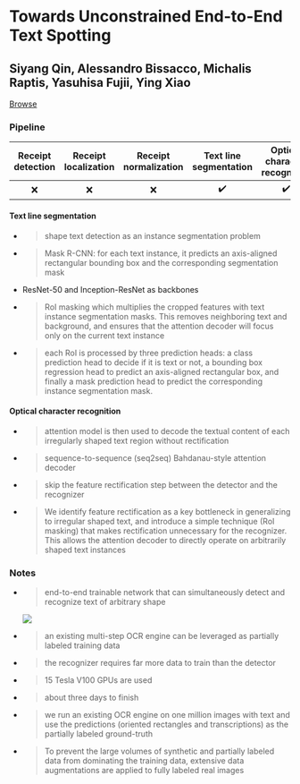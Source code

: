 # Towards Unconstrained End-to-End Text Spotting

## Siyang Qin, Alessandro Bissacco, Michalis Raptis, Yasuhisa Fujii, Ying Xiao

[Browse](https://arxiv.org/pdf/1908.09231.pdf)

### Pipeline

| Receipt detection | Receipt localization | Receipt normalization | Text line segmentation | Optical character recognition | Semantic analysis |
|:-----------------:|:--------------------:|:---------------------:|:----------------------:|:-----------------------------:|:-----------------:|
| ❌                 | ❌                    | ❌                     | ✔️                     | ✔️                            | ❌                 |

#### Text line segmentation

* > shape text detection as an instance segmentation problem
* > Mask R-CNN: for each text instance, it predicts an axis-aligned rectangular bounding box and the corresponding segmentation mask
* ResNet-50 and Inception-ResNet as backbones
* > RoI masking which multiplies the cropped features with text instance segmentation masks. This removes neighboring text and background, and ensures that the attention decoder will focus only on the current text
  > instance
* > each RoI is processed by three prediction heads: a class prediction head to decide if it is text or not, a bounding box regression head to predict an axis-aligned rectangular box, and finally a mask prediction head to predict the corresponding instance segmentation mask.

#### Optical character recognition

- > attention model is then used to decode the textual content of
  > each irregularly shaped text region without rectification
- > sequence-to-sequence (seq2seq) Bahdanau-style attention decoder
- > skip the feature rectification step between the detector and the recognizer
- > We identify feature rectification as a key bottleneck in generalizing to irregular shaped text, and introduce a simple technique (RoI masking) that makes rectification unnecessary for the recognizer. This allows the attention decoder to directly operate on arbitrarily shaped text instances

### Notes

* > end-to-end trainable network that can simultaneously detect and recognize text of arbitrary shape
  
  ![](/Users/piotr-mac/repos/awesome-receipt-data-extraction/reviews/images/qin2019towards/architecture.png)
* > an existing multi-step OCR engine can be leveraged as partially labeled training data
* > the recognizer requires far more data to train than the detector
* > 15 Tesla V100 GPUs are used
* > about three days to finish
* > we run an existing OCR engine on one million images with text and use the predictions (oriented rectangles and transcriptions) as the partially labeled ground-truth
* > To prevent the large volumes of synthetic and partially labeled data from dominating the training data, extensive data augmentations are applied to fully labeled real images
